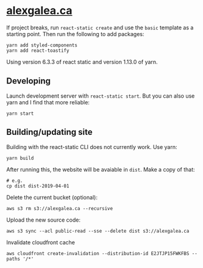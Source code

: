 # [alexgalea.ca](https://alexgalea.ca/)

If project breaks, run `react-static create` and use the `basic` template as a starting point. Then run the following to add packages:

```
yarn add styled-components
yarn add react-toastify
```

Using version 6.3.3 of react static and version 1.13.0 of yarn.

## Developing

Launch development server with `react-static start`. But you can also use yarn and I find that more reliable:

```
yarn start
```

## Building/updating site

Building with the react-static CLI does not currently work. Use yarn:
```
yarn build
```
After running this, the website will be avaiable in `dist`. Make a copy of that:
```
# e.g.
cp dist dist-2019-04-01
```
Delete the current bucket (optional):
```
aws s3 rm s3://alexgalea.ca --recursive
```
Upload the new source code:
```
aws s3 sync --acl public-read --sse --delete dist s3://alexgalea.ca
```
Invalidate cloudfront cache
```
aws cloudfront create-invalidation --distribution-id E2JTJP15FWKFBS --paths '/*'
```

